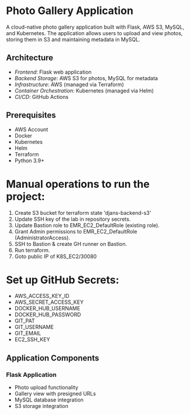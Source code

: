 # Photo Gallery Application

A cloud-native photo gallery application built with Flask, AWS S3, MySQL, and Kubernetes. The application allows users to upload and view photos, storing them in S3 and maintaining metadata in MySQL.

## Architecture

- *Frontend*: Flask web application
- *Backend Storage*: AWS S3 for photos, MySQL for metadata
- *Infrastructure*: AWS (managed via Terraform)
- *Container Orchestration*: Kubernetes (managed via Helm)
- *CI/CD*: GitHub Actions

## Prerequisites

- AWS Account
- Docker
- Kubernetes
- Helm
- Terraform
- Python 3.9+


# Manual operations to run the project:
1. Create S3 bucket for terraform state 'djans-backend-s3'
2. Update SSH key of the lab in repository secrets.
3. Update Bastion role to EMR_EC2_DefaultRole (existing role).
4. Grant Admin permissions to EMR_EC2_DefaultRole (AdministratorAccess).
5. SSH to Bastion & create GH runner on Bastion.
6. Run terraform.
7. Goto public IP of K8S_EC2/30080


# Set up GitHub Secrets:
   - AWS_ACCESS_KEY_ID
   - AWS_SECRET_ACCESS_KEY
   - DOCKER_HUB_USERNAME
   - DOCKER_HUB_PASSWORD
   - GIT_PAT
   - GIT_USERNAME
   - GIT_EMAIL
   - EC2_SSH_KEY

## Application Components

### Flask Application
- Photo upload functionality
- Gallery view with presigned URLs
- MySQL database integration
- S3 storage integration

